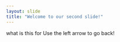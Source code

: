 ```yaml
---
layout: slide
title: "Welcome to our second slide!"
---
```

what is this for
Use the left arrow to go back!
